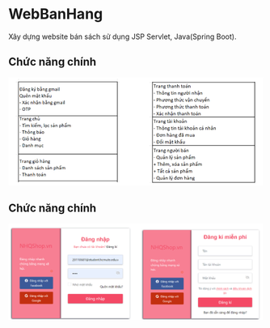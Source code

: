 # WebBanHang

Xây dựng website bán sách sử dụng JSP Servlet, Java(Spring Boot).


## Chức năng chính
![alt](https://github.com/NgocHai056/WebBanHang/blob/main/screenshot/ChucNangChinh.png)

## Chức năng chính
![alt](https://github.com/NgocHai056/WebBanHang/blob/main/screenshot/Login.png)
